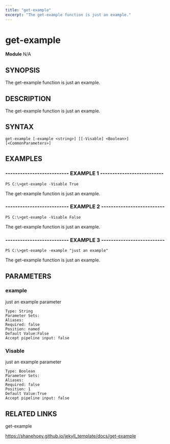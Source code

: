 ```yaml
---
title: "get-example"
excerpt: "The get-example function is just an example."
---
```


# get-example
**Module** N/A

## SYNOPSIS
The get-example function is just an example.

## DESCRIPTION
The get-example function is just an example.

## SYNTAX

```
get-example [-example <string>] [[-Visable] <Boolean>] [<CommonParameters>]
```


## EXAMPLES

### -------------------------- EXAMPLE 1 --------------------------


```
PS C:\>get-example -Visable True
```

The get-example function is just an example.

### -------------------------- EXAMPLE 2 --------------------------


```
PS C:\>get-example -Visable False
```

The get-example function is just an example.

### -------------------------- EXAMPLE 3 --------------------------


```
PS C:\>get-example -example "just an example"
```

The get-example function is just an example.


## PARAMETERS

### example

just an example parameter

```
Type: String
Parameter Sets: 
Aliases: 
Required: false
Position: named
Default Value:False
Accept pipeline input: false
```
### Visable

just an example parameter

```
Type: Boolean
Parameter Sets: 
Aliases: 
Required: false
Position: 1
Default Value:True
Accept pipeline input: false
```

## RELATED LINKS

get-example

https://shanehoey.github.io/jekyll_template/docs/get-example
